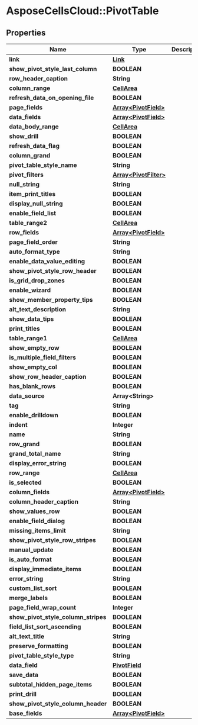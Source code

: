 # AsposeCellsCloud::PivotTable

## Properties
Name | Type | Description | Notes
------------ | ------------- | ------------- | -------------
**link** | [**Link**](Link.md) |  | [optional] 
**show_pivot_style_last_column** | **BOOLEAN** |  | [optional] 
**row_header_caption** | **String** |  | [optional] 
**column_range** | [**CellArea**](CellArea.md) |  | [optional] 
**refresh_data_on_opening_file** | **BOOLEAN** |  | [optional] 
**page_fields** | [**Array&lt;PivotField&gt;**](PivotField.md) |  | [optional] 
**data_fields** | [**Array&lt;PivotField&gt;**](PivotField.md) |  | [optional] 
**data_body_range** | [**CellArea**](CellArea.md) |  | [optional] 
**show_drill** | **BOOLEAN** |  | [optional] 
**refresh_data_flag** | **BOOLEAN** |  | [optional] 
**column_grand** | **BOOLEAN** |  | [optional] 
**pivot_table_style_name** | **String** |  | [optional] 
**pivot_filters** | [**Array&lt;PivotFilter&gt;**](PivotFilter.md) |  | [optional] 
**null_string** | **String** |  | [optional] 
**item_print_titles** | **BOOLEAN** |  | [optional] 
**display_null_string** | **BOOLEAN** |  | [optional] 
**enable_field_list** | **BOOLEAN** |  | [optional] 
**table_range2** | [**CellArea**](CellArea.md) |  | [optional] 
**row_fields** | [**Array&lt;PivotField&gt;**](PivotField.md) |  | [optional] 
**page_field_order** | **String** |  | [optional] 
**auto_format_type** | **String** |  | [optional] 
**enable_data_value_editing** | **BOOLEAN** |  | [optional] 
**show_pivot_style_row_header** | **BOOLEAN** |  | [optional] 
**is_grid_drop_zones** | **BOOLEAN** |  | [optional] 
**enable_wizard** | **BOOLEAN** |  | [optional] 
**show_member_property_tips** | **BOOLEAN** |  | [optional] 
**alt_text_description** | **String** |  | [optional] 
**show_data_tips** | **BOOLEAN** |  | [optional] 
**print_titles** | **BOOLEAN** |  | [optional] 
**table_range1** | [**CellArea**](CellArea.md) |  | [optional] 
**show_empty_row** | **BOOLEAN** |  | [optional] 
**is_multiple_field_filters** | **BOOLEAN** |  | [optional] 
**show_empty_col** | **BOOLEAN** |  | [optional] 
**show_row_header_caption** | **BOOLEAN** |  | [optional] 
**has_blank_rows** | **BOOLEAN** |  | [optional] 
**data_source** | **Array&lt;String&gt;** |  | [optional] 
**tag** | **String** |  | [optional] 
**enable_drilldown** | **BOOLEAN** |  | [optional] 
**indent** | **Integer** |  | [optional] 
**name** | **String** |  | [optional] 
**row_grand** | **BOOLEAN** |  | [optional] 
**grand_total_name** | **String** |  | [optional] 
**display_error_string** | **BOOLEAN** |  | [optional] 
**row_range** | [**CellArea**](CellArea.md) |  | [optional] 
**is_selected** | **BOOLEAN** |  | [optional] 
**column_fields** | [**Array&lt;PivotField&gt;**](PivotField.md) |  | [optional] 
**column_header_caption** | **String** |  | [optional] 
**show_values_row** | **BOOLEAN** |  | [optional] 
**enable_field_dialog** | **BOOLEAN** |  | [optional] 
**missing_items_limit** | **String** |  | [optional] 
**show_pivot_style_row_stripes** | **BOOLEAN** |  | [optional] 
**manual_update** | **BOOLEAN** |  | [optional] 
**is_auto_format** | **BOOLEAN** |  | [optional] 
**display_immediate_items** | **BOOLEAN** |  | [optional] 
**error_string** | **String** |  | [optional] 
**custom_list_sort** | **BOOLEAN** |  | [optional] 
**merge_labels** | **BOOLEAN** |  | [optional] 
**page_field_wrap_count** | **Integer** |  | [optional] 
**show_pivot_style_column_stripes** | **BOOLEAN** |  | [optional] 
**field_list_sort_ascending** | **BOOLEAN** |  | [optional] 
**alt_text_title** | **String** |  | [optional] 
**preserve_formatting** | **BOOLEAN** |  | [optional] 
**pivot_table_style_type** | **String** |  | [optional] 
**data_field** | [**PivotField**](PivotField.md) |  | [optional] 
**save_data** | **BOOLEAN** |  | [optional] 
**subtotal_hidden_page_items** | **BOOLEAN** |  | [optional] 
**print_drill** | **BOOLEAN** |  | [optional] 
**show_pivot_style_column_header** | **BOOLEAN** |  | [optional] 
**base_fields** | [**Array&lt;PivotField&gt;**](PivotField.md) |  | [optional] 


